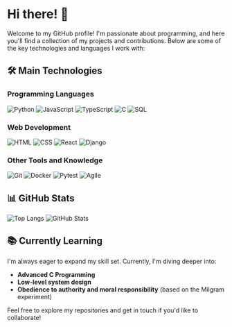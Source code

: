 # Hi there! 👋

Welcome to my GitHub profile! I'm passionate about programming, and here you'll find a collection of my projects and contributions. Below are some of the key technologies and languages I work with:

## 🛠️ Main Technologies

### Programming Languages
![Python](https://img.shields.io/badge/Python-3776AB?style=for-the-badge&logo=python&logoColor=white)
![JavaScript](https://img.shields.io/badge/JavaScript-F7DF1E?style=for-the-badge&logo=javascript&logoColor=black)
![TypeScript](https://img.shields.io/badge/TypeScript-007ACC?style=for-the-badge&logo=typescript&logoColor=white)
![C](https://img.shields.io/badge/C-A8B9CC?style=for-the-badge&logo=c&logoColor=white)
![SQL](https://img.shields.io/badge/SQL-4479A1?style=for-the-badge&logo=postgresql&logoColor=white)

### Web Development
![HTML](https://img.shields.io/badge/HTML5-E34F26?style=for-the-badge&logo=html5&logoColor=white)
![CSS](https://img.shields.io/badge/CSS3-1572B6?style=for-the-badge&logo=css3&logoColor=white)
![React](https://img.shields.io/badge/React-20232A?style=for-the-badge&logo=react&logoColor=61DAFB)
![Django](https://img.shields.io/badge/Django-092E20?style=for-the-badge&logo=django&logoColor=white)

### Other Tools and Knowledge
![Git](https://img.shields.io/badge/Git-F05032?style=for-the-badge&logo=git&logoColor=white)
![Docker](https://img.shields.io/badge/Docker-2496ED?style=for-the-badge&logo=docker&logoColor=white)
![Pytest](https://img.shields.io/badge/Pytest-0A9EDC?style=for-the-badge&logo=pytest&logoColor=white)
![Agile](https://img.shields.io/badge/Agile-00427E?style=for-the-badge&logo=agile&logoColor=white)

## 📊 GitHub Stats
![Top Langs](https://github-readme-stats.vercel.app/api/top-langs/?username=evandronetoo&layout=compact&theme=radical)
![GitHub Stats](https://github-readme-stats.vercel.app/api?username=evandronetoo&show_icons=true&theme=radical)

## 📚 Currently Learning
I'm always eager to expand my skill set. Currently, I'm diving deeper into:
- **Advanced C Programming**
- **Low-level system design**
- **Obedience to authority and moral responsibility** (based on the Milgram experiment)

Feel free to explore my repositories and get in touch if you'd like to collaborate!
